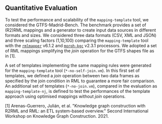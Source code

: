 ## Quantitative Evaluation 
To test the performance and scalability of the `mapping-template` tool, we considered the GTFS-Madrid-Bench. The benchmark provides a set of (R2)RML mappings and a generator to create input data sources in different formats and sizes. We considered three data formats (CSV, XML and JSON) and three scaling factors (1,10,100) comparing the `mapping-template` tool with the 
[`rmlmapper`](https://github.com/RMLio/rmlmapper-java) v6.1.2 and [`morph-kgc`](https://github.com/RMLio/rmlmapper-java) v2.3.1 processors. We adopted a set of RML mappings simplifying the _join_ operation for the GTFS shapes file as in [1].

A set of templates implementing the same mapping rules were generated for the `mapping-template` tool (`*-no-self-join.vm`). In this first set of templates, we defined a _join_ operation between two data frames as specified by the join condition in RML to guarantee a more fair comparison. An additional set of templates (`*-no-join.vm`), compared in the evaluation as `mapping-template-nj`, is defined to test the performances of the template approach using optimised mappings without _join_ operations.

[1] Arenas-Guerrero, Julián, et al. "Knowledge graph construction with R2RML and RML: an ETL system-based overview." Second International Workshop on Knowledge Graph Construction. 2021.
